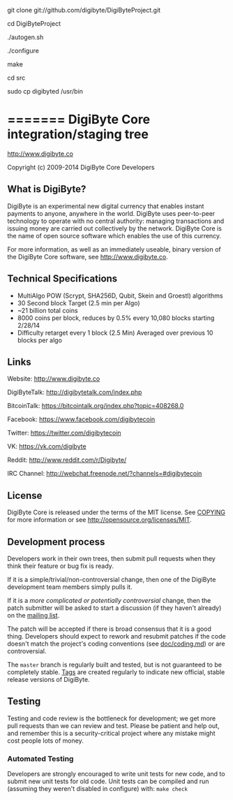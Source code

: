 git clone git://github.com/digibyte/DigiByteProject.git

cd DigiByteProject

./autogen.sh

./configure

make

cd src

sudo cp digibyted /usr/bin


=======
DigiByte Core integration/staging tree
=====================================

http://www.digibyte.co

Copyright (c) 2009-2014 DigiByte Core Developers

What is DigiByte?
----------------

DigiByte is an experimental new digital currency that enables instant payments to
anyone, anywhere in the world. DigiByte uses peer-to-peer technology to operate
with no central authority: managing transactions and issuing money are carried
out collectively by the network. DigiByte Core is the name of open source
software which enables the use of this currency.

For more information, as well as an immediately useable, binary version of
the DigiByte Core software, see http://www.digibyte.co.

Technical Specifications
---------------------

 - MultiAlgo POW (Scrypt, SHA256D, Qubit, Skein and Groestl) algorithms
 - 30 Second block Target (2.5 min per Algo)
 - ~21 billion total coins
 - 8000 coins per block, reduces by 0.5% every 10,080 blocks starting 2/28/14
 - Difficulty retarget every 1 block (2.5 Min) Averaged over previous 10 blocks per algo
 
Links
------------------------
Website: http://www.digibyte.co

DigiByteTalk: http://digibytetalk.com/index.php

BitcoinTalk: https://bitcointalk.org/index.php?topic=408268.0

Facebook: https://www.facebook.com/digibytecoin

Twitter: https://twitter.com/digibytecoin

VK: https://vk.com/digibyte

Reddit: http://www.reddit.com/r/Digibyte/

IRC Channel: http://webchat.freenode.net/?channels=#digibytecoin

License
-------

DigiByte Core is released under the terms of the MIT license. See [COPYING](COPYING) for more
information or see http://opensource.org/licenses/MIT.

Development process
-------------------

Developers work in their own trees, then submit pull requests when they think
their feature or bug fix is ready.

If it is a simple/trivial/non-controversial change, then one of the DigiByte
development team members simply pulls it.

If it is a *more complicated or potentially controversial* change, then the patch
submitter will be asked to start a discussion (if they haven't already) on the
[mailing list](http://sourceforge.net/mailarchive/forum.php?forum_name=digibyte-development).

The patch will be accepted if there is broad consensus that it is a good thing.
Developers should expect to rework and resubmit patches if the code doesn't
match the project's coding conventions (see [doc/coding.md](doc/coding.md)) or are
controversial.

The `master` branch is regularly built and tested, but is not guaranteed to be
completely stable. [Tags](https://github.com/bitcoin/bitcoin/tags) are created
regularly to indicate new official, stable release versions of DigiByte.

Testing
-------

Testing and code review is the bottleneck for development; we get more pull
requests than we can review and test. Please be patient and help out, and
remember this is a security-critical project where any mistake might cost people
lots of money.

### Automated Testing

Developers are strongly encouraged to write unit tests for new code, and to
submit new unit tests for old code. Unit tests can be compiled and run (assuming they weren't disabled in configure) with: `make check`
